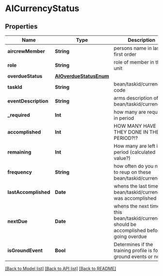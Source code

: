 # AICurrencyStatus

## Properties
Name | Type | Description | Notes
------------ | ------------- | ------------- | -------------
**aircrewMember** | **String** | persons name in last, first order | 
**role** | **String** | role of member in the unit | 
**overdueStatus** | [**AIOverdueStatusEnum**](AIOverdueStatusEnum.md) |  | 
**taskId** | **String** | bean/taskid/currency code | 
**eventDescription** | **String** | arms description of bean/taskid/currency | 
**_required** | **Int** | how many are requried in period | 
**accomplished** | **Int** | HOW MANY HAVE THEY DONE IN THE PERIOD?!? | 
**remaining** | **Int** | How many are left in the period (calculated value?) | 
**frequency** | **String** | how often do you need to reup on these bean/taskid/currency(s) | 
**lastAccomplished** | **Date** | whens the last time this bean/taskid/currency was accomplished | 
**nextDue** | **Date** | whens the next time this bean/taskid/currency should be accomplished before going overdue | 
**isGroundEvent** | **Bool** | Determines if the training profile is for ground events or not | 

[[Back to Model list]](../README.md#documentation-for-models) [[Back to API list]](../README.md#documentation-for-api-endpoints) [[Back to README]](../README.md)


